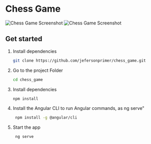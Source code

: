 <h1>Chess Game</h1>

<img src="src/assets/images/image-software.png" alt="Chess Game Screenshot" />
<img src="src/assets/images/images-software.png" alt="Chess Game Screenshot" />

## Get started

1. Install dependencies

   ```bash
   git clone https://github.com/jefersonprimer/chess_game.git
   ```

1. Go to the project Folder

   ```bash
   cd chess_game
   ```

2. Install dependencies

   ```bash
   npm install
   ```

3. Install the Angular CLI to run Angular commands, as ng serve"

   ```bash
    npm install -g @angular/cli
   ```


3. Start the app

   ```bash
    ng serve
   ```
